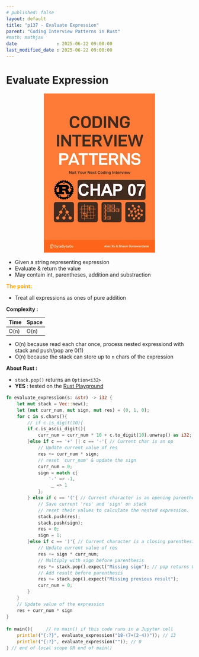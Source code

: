 ```yaml
---
# published: false
layout: default
title: "p137 - Evaluate Expression"
parent: "Coding Interview Patterns in Rust"
#math: mathjax
date               : 2025-06-22 09:00:00
last_modified_date : 2025-06-22 09:00:00
---
```


# Evaluate Expression

<div align="center">
<img src="../assets/chap_07.webp" alt="" width="300" loading="lazy"/>
</div>

* Given a string representing expression
* Evaluate & return the value
* May contain int, parentheses, addition and substraction

<span style="color:orange"><b>The point:</b></span>

* Treat all expressions as ones of pure addition


**Complexity :**

| Time | Space |
|------|-------|
| O(n) | O(n)  |

* O(n) because read each char once, process nested expressiond with stack and push/pop are 0(1)
* O(n) because the stack can store up to ``n`` chars of the expression 

**About Rust :**
* ``stack.pop()`` returns an ``Option<i32>``
* **YES** : tested on the [Rust Playground](https://play.rust-lang.org/)

<!-- 
<span style="color:red"><b>TODO : </b></span> 
* Add comments in the source code        
 -->

<!-- * <span style="color:lime"><b>Preferred solution?</b></span>      -->



```rust
fn evaluate_expression(s: &str) -> i32 {
    let mut stack = Vec::new();
    let (mut curr_num, mut sign, mut res) = (0, 1, 0);
    for c in s.chars(){
        // if c.is_digit(10){
        if c.is_ascii_digit(){
            curr_num = curr_num * 10 + c.to_digit(10).unwrap() as i32;
        }else if c == '+' || c == '-'{ // Current char is an op
            // Update current value of res 
            res += curr_num * sign;
            // reset 'curr_num' & update the sign
            curr_num = 0;
            sign = match c{
                '-' => -1,
                 _ => 1
            };
        } else if c == '('{ // Current character is an opening parenthesis
            // Save current 'res' and 'sign' on stack 
            // reset their values to calculate the nested expression.
            stack.push(res);
            stack.push(sign);
            res = 0;
            sign = 1;
        }else if c == ')'{ // Current character is a closing parenthesis
            // Update current value of res
            res += sign * curr_num;
            // Multiply with sign before parenthesis
            res *= stack.pop().expect("Missing sign"); // pop returns Option<i32>
            // Add result before parenthesis
            res += stack.pop().expect("Missing previous result");
            curr_num = 0;
        }
    }
    // Update value of the expression
    res + curr_num * sign
}

fn main(){     // no main() if this code runs in a Jupyter cell 
    println!("{:?}", evaluate_expression("18-(7+(2-4))")); // 13
    println!("{:?}", evaluate_expression("")); // 0
} // end of local scope OR end of main()       

```
